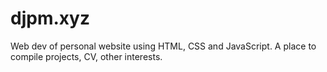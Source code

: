 # djpm.xyz

Web dev of personal website using HTML, CSS and JavaScript. 
A place to compile projects, CV, other interests.
